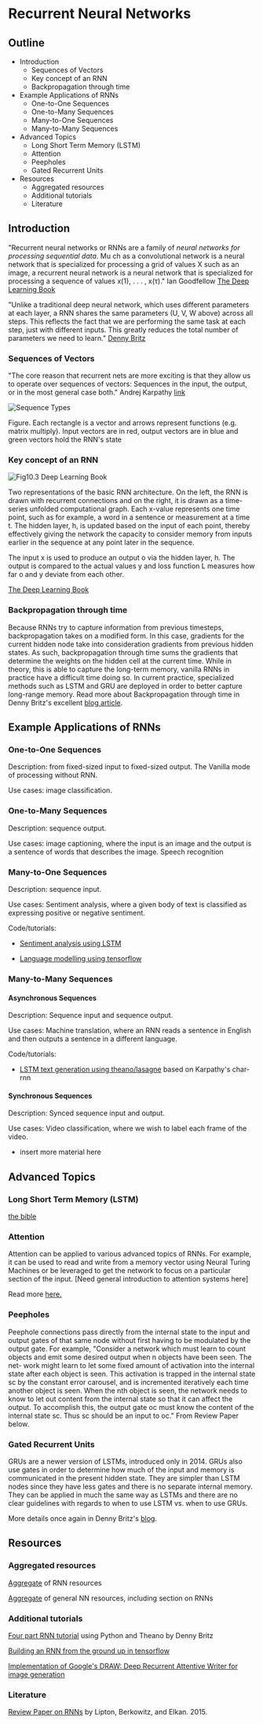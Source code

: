 # Recurrent Neural Networks
## Outline

<!-- MarkdownTOC -->

- Introduction
	- Sequences of Vectors
	- Key concept of an RNN
	- Backpropagation through time
- Example Applications of RNNs
	- One-to-One Sequences
	- One-to-Many Sequences
	- Many-to-One Sequences
	- Many-to-Many Sequences
- Advanced Topics
	- Long Short Term Memory \(LSTM\)
	- Attention
	- Peepholes
	- Gated Recurrent Units
- Resources
	- Aggregated resources
	- Additional tutorials
	- Literature

<!-- /MarkdownTOC -->

## Introduction

"Recurrent neural networks or RNNs are a family of *neural networks for processing sequential data*. Mu
ch as a convolutional network is a neural network that is specialized for processing a grid of values X such as an image, a recurrent neural network is a neural network that is specialized for processing a sequence of values x(1), . . . , x(τ)." Ian Goodfellow [The Deep Learning Book](http://www.deeplearningbook.org/contents/rnn.html)

"Unlike a traditional deep neural network, which uses different parameters at each layer, a RNN shares the same parameters (U, V, W above) across all steps. This reflects the fact that we are performing the same task at each step, just with different inputs. This greatly reduces the total number of parameters we need to learn." [Denny Britz](http://www.wildml.com/2015/09/recurrent-neural-networks-tutorial-part-1-introduction-to-rnns/)

### Sequences of Vectors
"The core reason that recurrent nets are more exciting is that they allow us to operate over sequences of vectors: Sequences in the input, the output, or in the most general case both." Andrej Karpathy [link](http://karpathy.github.io/2015/05/21/rnn-effectiveness/)

![Sequence Types](images/RNNs-sequences-types.jpeg)

Figure. Each rectangle is a vector and arrows represent functions (e.g. matrix multiply). Input vectors are in red, output vectors are in blue and green vectors hold the RNN's state

### Key concept of an RNN
![Fig10.3 Deep Learning Book](images/DeepLearningBook_fig103.png)

Two representations of the basic RNN architecture. On the left, the RNN is drawn with recurrent connections and on the right, it is drawn as a time-series unfolded computational graph. Each x-value represents one time point, such as for example, a word in a sentence or measurement at a time t. The hidden layer, h, is updated based on the input of each point, thereby effectively giving the network the capacity to consider memory from inputs earlier in the sequence at any point later in the sequence. 

The input x is used to produce an output o via the hidden layer, h. The output is compared to the actual values y and loss function L measures how far o and y deviate from each other. 

[The Deep Learning Book](http://www.deeplearningbook.org/contents/rnn.html)

### Backpropagation through time

Because RNNs try to capture information from previous timesteps, backpropagation takes on a modified form. In this case, gradients for the current hidden node take into consideration gradients from previous hidden states. As such, backpropagation through time sums the gradients that determine the weights on the hidden cell at the current time. While in theory, this is able to capture the long-term memory, vanilla RNNs in practice have a difficult time doing so. In current practice, specialized methods such as LSTM and GRU are deployed in order to better capture long-range memory. Read more about Backpropagation through time in Denny Britz's excellent [blog article](http://www.wildml.com/2015/10/recurrent-neural-networks-tutorial-part-3-backpropagation-through-time-and-vanishing-gradients/).

## Example Applications of RNNs

### One-to-One Sequences
Description: from fixed-sized input to fixed-sized output. The Vanilla mode of processing without RNN.

Use cases: image classification.

### One-to-Many Sequences
Description: sequence output.

Use cases: image captioning, where the input is an image and the output is a sentence of words that describes the image. 
Speech recognition

### Many-to-One Sequences
Description: sequence input.

Use cases: Sentiment analysis, where a given body of text is classified as expressing positive or negative sentiment.

Code/tutorials:
- [Sentiment analysis using LSTM](http://deeplearning.net/tutorial/lstm.html) 

- [Language modelling using tensorflow](https://www.tensorflow.org/tutorials/recurrent)

### Many-to-Many Sequences
#### Asynchronous Sequences
Description: Sequence input and sequence output.

Use cases: Machine translation, where an RNN reads a sentence in English and then outputs a sentence in a different language.

Code/tutorials:
- [LSTM text generation using theano/lasagne](http://deeplearning.net/tutorial/lstm.html) based on Karpathy's char-rnn

#### Synchronous Sequences
Description: Synced sequence input and output.

Use cases: Video classification, where we wish to label each frame of the video.

- insert more material here

## Advanced Topics 

### Long Short Term Memory (LSTM)
[the bible](http://colah.github.io/posts/2015-08-Understanding-LSTMs/)

### Attention
Attention can be applied to various advanced topics of RNNs. For example, it can be used to read and write from a memory vector using Neural Turing Machines or be leveraged to get the network to focus on a particular section of the input. [Need general introduction to attention systems here]

Read more [here.](http://distill.pub/2016/augmented-rnns/)

### Peepholes
Peephole connections pass directly from the internal state to the input and output gates of that same node without first having to be modulated by the output gate. 
For example, "Consider a network which must learn to count objects and emit some desired output when n objects have been seen. The net- work might learn to let some fixed amount of activation into the internal state after each object is seen. This activation is trapped in the internal state sc by the constant error carousel, and is incremented iteratively each time another object is seen. When the nth object is seen, the network needs to know to let out content from the internal state so that it can affect the output. To accomplish this, the output gate oc must know the content of the internal state sc. Thus sc should be an input to oc." From Review Paper below. 

### Gated Recurrent Units
GRUs are a newer version of LSTMs, introduced only in 2014. GRUs also use gates in order to determine how much of the input and memory is communicated in the present hidden state. They are simpler than LSTM nodes since they have less gates and there is no separate internal memory. They can be applied in much the same way as LSTMs and there are no clear guidelines with regards to when to use LSTM vs. when to use GRUs. 

More details once again in Denny Britz's [blog](http://www.wildml.com/2015/10/recurrent-neural-network-tutorial-part-4-implementing-a-grulstm-rnn-with-python-and-theano/).

## Resources 
### Aggregated resources

[Aggregate](https://github.com/kjw0612/awesome-rnn) of RNN resources

[Aggregate](http://yerevann.com/a-guide-to-deep-learning/) of general NN resources, including section on RNNs

### Additional tutorials

[Four part RNN tutorial](http://www.wildml.com/2015/09/recurrent-neural-networks-tutorial-part-1-introduction-to-rnns/) using Python and Theano by Denny Britz

[Building an RNN from the ground up in tensorflow](https://r2rt.com/recurrent-neural-networks-in-tensorflow-i.html)

[Implementation of Google's DRAW: Deep Recurrent Attentive Writer for image generation](http://blog.evjang.com/2016/06/understanding-and-implementing.html)

### Literature
[Review Paper on RNNs](https://arxiv.org/abs/1506.00019) by Lipton, Berkowitz, and Elkan. 2015.
